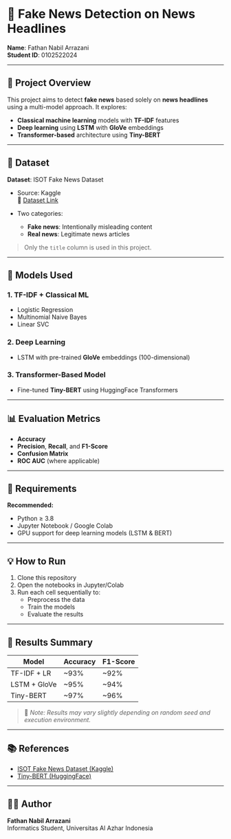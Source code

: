 # 📰 Fake News Detection on News Headlines

**Name**: Fathan Nabil Arrazani  
**Student ID**: 0102522024  

---

## 📌 Project Overview

This project aims to detect **fake news** based solely on **news headlines** using a multi-model approach. It explores:

- **Classical machine learning** models with **TF-IDF** features  
- **Deep learning** using **LSTM** with **GloVe** embeddings  
- **Transformer-based** architecture using **Tiny-BERT**

---

## 📂 Dataset

**Dataset**: ISOT Fake News Dataset  
- Source: Kaggle  
  🔗 [Dataset Link](https://www.kaggle.com/datasets/clmentbisaillon/fake-and-real-news-dataset)

- Two categories:
  - **Fake news**: Intentionally misleading content  
  - **Real news**: Legitimate news articles

> Only the `title` column is used in this project.

---

## 🧠 Models Used

### 1. TF-IDF + Classical ML  
- Logistic Regression  
- Multinomial Naive Bayes  
- Linear SVC  

### 2. Deep Learning  
- LSTM with pre-trained **GloVe** embeddings (100-dimensional)

### 3. Transformer-Based Model  
- Fine-tuned **Tiny-BERT** using HuggingFace Transformers

---

## 📊 Evaluation Metrics

- **Accuracy**  
- **Precision**, **Recall**, and **F1-Score**  
- **Confusion Matrix**  
- **ROC AUC** (where applicable)

---

## 🔧 Requirements

**Recommended:**
- Python ≥ 3.8  
- Jupyter Notebook / Google Colab  
- GPU support for deep learning models (LSTM & BERT)

---

## 💡 How to Run

1. Clone this repository  
2. Open the notebooks in Jupyter/Colab  
3. Run each cell sequentially to:
   - Preprocess the data  
   - Train the models  
   - Evaluate the results

---

## 🚀 Results Summary

| Model           | Accuracy | F1-Score |
|-----------------|----------|----------|
| TF-IDF + LR     | ~93%     | ~92%     |
| LSTM + GloVe    | ~95%     | ~94%     |
| Tiny-BERT       | ~97%     | ~96%     |

> 📌 *Note: Results may vary slightly depending on random seed and execution environment.*

---

## 📚 References

- [ISOT Fake News Dataset (Kaggle)](https://www.kaggle.com/datasets/clmentbisaillon/fake-and-real-news-dataset)  
- [Tiny-BERT (HuggingFace)](https://huggingface.co/prajjwal1/bert-tiny)

---

## 👨‍💻 Author

**Fathan Nabil Arrazani**  
Informatics Student, Universitas Al Azhar Indonesia
